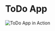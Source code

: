 # ToDo App

![ToDo App in Action](https://github.com/sri-go/Swift-Projects/blob/media/Screenshots/ScreenGrab.gif)
